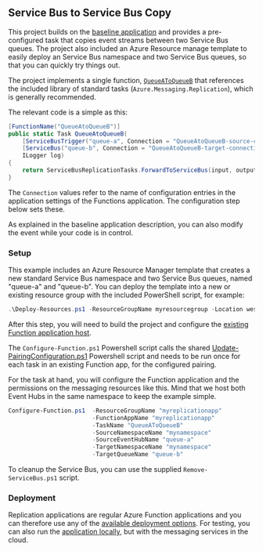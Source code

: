 ## Service Bus to Service Bus Copy

This project builds on the [baseline application](../CodeBaseApp/README.md) and
provides a pre-configured task that copies event streams between two Service Bus queues.
The project also included an Azure Resource manage template to easily deploy an
Service Bus namespace and two Service Bus queues, so that you can quickly try things out.

The project implements a single function,
[`QueueAToQueueB`](ServiceBusToServiceBusCopy.cs) that references the included library of
standard tasks (`Azure.Messaging.Replication`), which is generally recommended.

The relevant code is a simple as this:

```csharp
[FunctionName("QueueAtoQueueB")]
public static Task QueueAtoQueueB(
    [ServiceBusTrigger("queue-a", Connection = "QueueAtoQueueB-source-connection")] Message[] input,
    [ServiceBus("queue-b", Connection = "QueueAtoQueueB-target-connection")] IAsyncCollector<Message> output,
    ILogger log)
{
    return ServiceBusReplicationTasks.ForwardToServiceBus(input, output, log);
}
```

The `Connection` values refer to the name of configuration entries in the
application settings of the Functions application. The configuration step below
sets these. 

As explained in the baseline application description, you can also modify the
event while your code is in control.

### Setup

This example includes an Azure Resource Manager template that creates a new
standard Service Bus namespace and two Service Bus queues, named "queue-a" and "queue-b". You can
deploy the template into a new or existing resource group with the included
PowerShell script, for example:

```powershell
.\Deploy-Resources.ps1 -ResourceGroupName myresourcegroup -Location westeurope -NamespaceName -mynamespace
```

After this step, you will need to build the project and configure the [existing
Function application host](../../../templates/README.md).

The `Configure-Function.ps1` Powershell script calls the shared
[Update-PairingConfiguration.ps1](../../../scripts/powershell/README.md)
Powershell script and needs to be run once for each task in an existing Function
app, for the configured pairing.

For the task at hand, you will configure the Function application and the
permissions on the messaging resources like this. Mind that we host both Event
Hubs in the same namespace to keep the example simple. 

```powershell
Configure-Function.ps1  -ResourceGroupName "myreplicationapp"
                        -FunctionAppName "myreplicationapp"
                        -TaskName "QueueAToQueueB"
                        -SourceNamespaceName "mynamespace"
                        -SourceEventHubName "queue-a"
                        -TargetNamespaceName "mynamespace"
                        -TargetQueueName "queue-b"
```

To cleanup the Service Bus, you can use the supplied `Remove-ServiceBus.ps1` script.

### Deployment

Replication applications are regular Azure Function applications and you can
therefore use any of the [available deployment
options](https://docs.microsoft.com/en-us/azure/azure-functions/functions-deployment-technologies).
For testing, you can also run the [application
locally](https://docs.microsoft.com/en-us/azure/azure-functions/functions-develop-local),
but with the messaging services in the cloud.